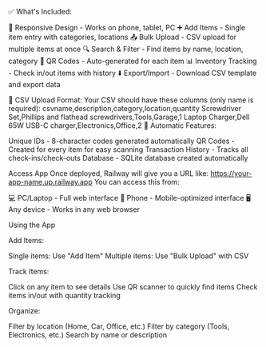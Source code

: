 ✅ What's Included:

📱 Responsive Design - Works on phone, tablet, PC
➕ Add Items - Single item entry with categories, locations
📤 Bulk Upload - CSV upload for multiple items at once
🔍 Search & Filter - Find items by name, location, category
📱 QR Codes - Auto-generated for each item
📊 Inventory Tracking - Check in/out items with history
⬇️ Export/Import - Download CSV template and export data

📁 CSV Upload Format:
Your CSV should have these columns (only name is required):
csvname,description,category,location,quantity
Screwdriver Set,Phillips and flathead screwdrivers,Tools,Garage,1
Laptop Charger,Dell 65W USB-C charger,Electronics,Office,2
🔧 Automatic Features:

Unique IDs - 8-character codes generated automatically
QR Codes - Created for every item for easy scanning
Transaction History - Tracks all check-ins/check-outs
Database - SQLite database created automatically

 Access  App
Once deployed, Railway will give you a URL like:
https://your-app-name.up.railway.app
You can access this from:

💻 PC/Laptop - Full web interface
📱 Phone - Mobile-optimized interface
🖥️ Any device - Works in any web browser

 Using the App

Add Items:

Single items: Use "Add Item"
Multiple items: Use "Bulk Upload" with CSV


Track Items:

Click on any item to see details
Use QR scanner to quickly find items
Check items in/out with quantity tracking


Organize:

Filter by location (Home, Car, Office, etc.)
Filter by category (Tools, Electronics, etc.)
Search by name or description






